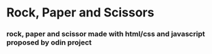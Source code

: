 # Rock, Paper and Scissors
### rock, paper and scissor made with html/css and javascript proposed by odin project

